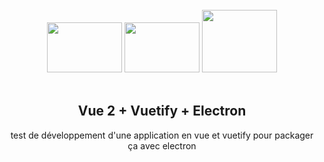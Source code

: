<br>
<div align="center">
  <img height="80px" width="120px" src="https://cdn.jsdelivr.net/gh/devicons/devicon/icons/vuejs/vuejs-original.svg" />
  <img height="80px" width="120px" src="https://cdn.jsdelivr.net/gh/devicons/devicon/icons/vuetify/vuetify-original.svg" />
  <img height="100px" width="120px" src="https://cdn.jsdelivr.net/gh/devicons/devicon/icons/electron/electron-original.svg" />
</div>
<br>

<div align="center">
  <h2>Vue 2 + Vuetify + Electron</h2>
</div>

<div align="center">
  <p>test de développement d'une application en vue et vuetify pour packager ça avec electron</p>
</div>
